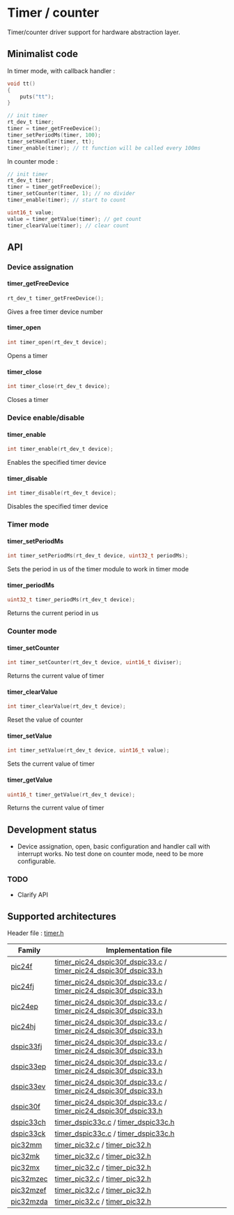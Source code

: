# Timer / counter

Timer/counter driver support for hardware abstraction layer.

## Minimalist code

In timer mode, with callback handler :

```C
void tt()
{
    puts("tt");
}

// init timer
rt_dev_t timer;
timer = timer_getFreeDevice();
timer_setPeriodMs(timer, 100);
timer_setHandler(timer, tt);
timer_enable(timer); // tt function will be called every 100ms
```

In counter mode :

```C
// init timer
rt_dev_t timer;
timer = timer_getFreeDevice();
timer_setCounter(timer, 1); // no divider
timer_enable(timer); // start to count

uint16_t value;
value = timer_getValue(timer); // get count
timer_clearValue(timer); // clear count
```

## API

### Device assignation

#### timer_getFreeDevice

```C
rt_dev_t timer_getFreeDevice();
```

Gives a free timer device number

#### timer_open

```C
int timer_open(rt_dev_t device);
```

Opens a timer

#### timer_close

```C
int timer_close(rt_dev_t device);
```

Closes a timer

### Device enable/disable

#### timer_enable

```C
int timer_enable(rt_dev_t device);
```

Enables the specified timer device

#### timer_disable

```C
int timer_disable(rt_dev_t device);
```

Disables the specified timer device

### Timer mode

#### timer_setPeriodMs

```C
int timer_setPeriodMs(rt_dev_t device, uint32_t periodMs);
```

Sets the period in us of the timer module to work in timer mode

#### timer_periodMs

```C
uint32_t timer_periodMs(rt_dev_t device);
```

Returns the current period in us

### Counter mode

#### timer_setCounter

```C
int timer_setCounter(rt_dev_t device, uint16_t diviser);
```

Returns the current value of timer

#### timer_clearValue

```C
int timer_clearValue(rt_dev_t device);
```

Reset the value of counter

#### timer_setValue

```C
int timer_setValue(rt_dev_t device, uint16_t value);
```

Sets the current value of timer

#### timer_getValue

```C
uint16_t timer_getValue(rt_dev_t device);
```

Returns the current value of timer

## Development status

+ Device assignation, open, basic configuration and handler call with interrupt works. No test done on counter mode, need
to be more configurable.

### TODO

+ Clarify API

## Supported architectures

Header file : [timer.h](timer.h)

|Family|Implementation file|
|------|-------------------|
|[pic24f](../../archi/pic24f/README.md)|[timer_pic24_dspic30f_dspic33.c](timer_pic24_dspic30f_dspic33.c) / [timer_pic24_dspic30f_dspic33.h](timer_pic24_dspic30f_dspic33.h)|
|[pic24fj](../../archi/pic24fj/README.md)|[timer_pic24_dspic30f_dspic33.c](timer_pic24_dspic30f_dspic33.c) / [timer_pic24_dspic30f_dspic33.h](timer_pic24_dspic30f_dspic33.h)|
|[pic24ep](../../archi/pic24ep/README.md)|[timer_pic24_dspic30f_dspic33.c](timer_pic24_dspic30f_dspic33.c) / [timer_pic24_dspic30f_dspic33.h](timer_pic24_dspic30f_dspic33.h)|
|[pic24hj](../../archi/pic24hj/README.md)|[timer_pic24_dspic30f_dspic33.c](timer_pic24_dspic30f_dspic33.c) / [timer_pic24_dspic30f_dspic33.h](timer_pic24_dspic30f_dspic33.h)|
|[dspic33fj](../../archi/dspic33fj/README.md)|[timer_pic24_dspic30f_dspic33.c](timer_pic24_dspic30f_dspic33.c) / [timer_pic24_dspic30f_dspic33.h](timer_pic24_dspic30f_dspic33.h)|
|[dspic33ep](../../archi/dspic33ep/README.md)|[timer_pic24_dspic30f_dspic33.c](timer_pic24_dspic30f_dspic33.c) / [timer_pic24_dspic30f_dspic33.h](timer_pic24_dspic30f_dspic33.h)|
|[dspic33ev](../../archi/dspic33ev/README.md)|[timer_pic24_dspic30f_dspic33.c](timer_pic24_dspic30f_dspic33.c) / [timer_pic24_dspic30f_dspic33.h](timer_pic24_dspic30f_dspic33.h)|
|[dspic30f](../../archi/dspic30f/README.md)|[timer_pic24_dspic30f_dspic33.c](timer_pic24_dspic30f_dspic33.c) / [timer_pic24_dspic30f_dspic33.h](timer_pic24_dspic30f_dspic33.h)|
|[dspic33ch](../../archi/dspic33ch/README.md)|[timer_dspic33c.c](timer_dspic33c.c) / [timer_dspic33c.h](timer_dspic33c.h)|
|[dspic33ck](../../archi/dspic33ck/README.md)|[timer_dspic33c.c](timer_dspic33c.c) / [timer_dspic33c.h](timer_dspic33c.h)|
|[pic32mm](../../archi/pic32mm/README.md)|[timer_pic32.c](timer_pic32.c) / [timer_pic32.h](timer_pic32.h)|
|[pic32mk](../../archi/pic32mk/README.md)|[timer_pic32.c](timer_pic32.c) / [timer_pic32.h](timer_pic32.h)|
|[pic32mx](../../archi/pic32mx/README.md)|[timer_pic32.c](timer_pic32.c) / [timer_pic32.h](timer_pic32.h)|
|[pic32mzec](../../archi/pic32mzec/README.md)|[timer_pic32.c](timer_pic32.c) / [timer_pic32.h](timer_pic32.h)|
|[pic32mzef](../../archi/pic32mzef/README.md)|[timer_pic32.c](timer_pic32.c) / [timer_pic32.h](timer_pic32.h)|
|[pic32mzda](../../archi/pic32mzda/README.md)|[timer_pic32.c](timer_pic32.c) / [timer_pic32.h](timer_pic32.h)|
